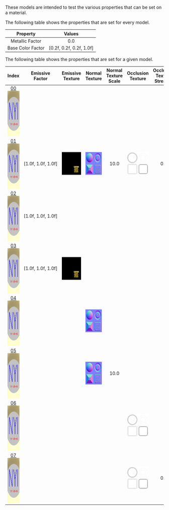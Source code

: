 These models are intended to test the various properties that can be set on a material.  

The following table shows the properties that are set for every model.  


Property | **Values**
:---: | :---:
Metallic Factor | 0.0
Base Color Factor | [0.2f,&nbsp;0.2f,&nbsp;0.2f,&nbsp;1.0f]

 
The following table shows the properties that are set for a given model.  


Index | Emissive Factor | Emissive Texture | Normal Texture | Normal Texture Scale | Occlusion Texture | Occlusion Texture Strength
:---: | :---: | :---: | :---: | :---: | :---: | :---:
[00](Material_00.gltf)<br><img src="ReferenceImages/Material_00.png" height="144" width="144" align="middle"> |   |   |   |   |   |  
[01](Material_01.gltf)<br><img src="ReferenceImages/Material_01.png" height="144" width="144" align="middle"> | [1.0f,&nbsp;1.0f,&nbsp;1.0f] | <img src="Textures/Emissive_Plane.png" height="72" width="72" align="middle"> | <img src="Textures/Normal_Plane.png" height="72" width="72" align="middle"> | 10.0 | <img src="Textures/Occlusion_Plane.png" height="72" width="72" align="middle"> | 0.5
[02](Material_02.gltf)<br><img src="ReferenceImages/Material_02.png" height="144" width="144" align="middle"> | [1.0f,&nbsp;1.0f,&nbsp;1.0f] |   |   |   |   |  
[03](Material_03.gltf)<br><img src="ReferenceImages/Material_03.png" height="144" width="144" align="middle"> | [1.0f,&nbsp;1.0f,&nbsp;1.0f] | <img src="Textures/Emissive_Plane.png" height="72" width="72" align="middle"> |   |   |   |  
[04](Material_04.gltf)<br><img src="ReferenceImages/Material_04.png" height="144" width="144" align="middle"> |   |   | <img src="Textures/Normal_Plane.png" height="72" width="72" align="middle"> |   |   |  
[05](Material_05.gltf)<br><img src="ReferenceImages/Material_05.png" height="144" width="144" align="middle"> |   |   | <img src="Textures/Normal_Plane.png" height="72" width="72" align="middle"> | 10.0 |   |  
[06](Material_06.gltf)<br><img src="ReferenceImages/Material_06.png" height="144" width="144" align="middle"> |   |   |   |   | <img src="Textures/Occlusion_Plane.png" height="72" width="72" align="middle"> |  
[07](Material_07.gltf)<br><img src="ReferenceImages/Material_07.png" height="144" width="144" align="middle"> |   |   |   |   | <img src="Textures/Occlusion_Plane.png" height="72" width="72" align="middle"> | 0.5
 
